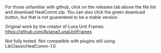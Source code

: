 For those unfamiliar with github, click on the releases tab above the file list and download HealComm.zip. You can also click the green download button, but that is not guarenteed to be a stable version.

Original work by the creator of Luna Unit Frames. https://github.com/Aviana/LunaUnitFrames 

Not fully tested. Not compatible with plugins still using LibClassicHealComm-1.0
